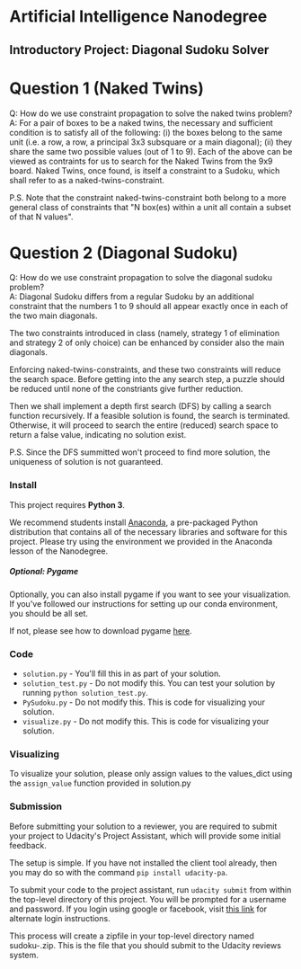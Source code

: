 # Artificial Intelligence Nanodegree
## Introductory Project: Diagonal Sudoku Solver

# Question 1 (Naked Twins)
Q: How do we use constraint propagation to solve the naked twins problem?  
A: For a pair of boxes to be a naked twins, the necessary and sufficient condition is to satisfy all of the following:
(i) the boxes belong to the same unit (i.e. a row, a row, a principal 3x3 subsquare or a main diagonal);
(ii) they share the same two possible values (out of 1 to 9).
Each of the above can be viewed as contraints for us to search for the Naked Twins from the 9x9 board.
Naked Twins, once found, is itself a constraint to a Sudoku, which shall refer to as a naked-twins-constraint.
 
P.S. Note that the constraint naked-twins-constraint both belong to a more general class of constraints that "N box(es) within a unit all contain a subset of that N values".

 
# Question 2 (Diagonal Sudoku)
Q: How do we use constraint propagation to solve the diagonal sudoku problem?  
A: Diagonal Sudoku differs from a regular Sudoku by an additional constraint that the numbers 1 to 9 should all appear exactly once in each of the two main diagonals.

The two constraints introduced in class (namely, strategy 1 of elimination and strategy 2 of only choice) can be enhanced by consider also the main diagonals.

Enforcing naked-twins-constraints, and these two constraints will reduce the search space. Before getting into the any search step, a puzzle should be reduced until none of the constriants give further reduction.

Then we shall implement a depth first search (DFS) by calling a search function recursively. If a feasible solution is found, the search is terminated. Otherwise, it will proceed to search the entire (reduced) search space to return a false value, indicating no solution exist.

P.S.
Since the DFS summitted won't proceed to find more solution, the uniqueness of solution is not guaranteed.
### Install

This project requires **Python 3**.

We recommend students install [Anaconda](https://www.continuum.io/downloads), a pre-packaged Python distribution that contains all of the necessary libraries and software for this project. 
Please try using the environment we provided in the Anaconda lesson of the Nanodegree.

##### Optional: Pygame

Optionally, you can also install pygame if you want to see your visualization. If you've followed our instructions for setting up our conda environment, you should be all set.

If not, please see how to download pygame [here](http://www.pygame.org/download.shtml).

### Code

* `solution.py` - You'll fill this in as part of your solution.
* `solution_test.py` - Do not modify this. You can test your solution by running `python solution_test.py`.
* `PySudoku.py` - Do not modify this. This is code for visualizing your solution.
* `visualize.py` - Do not modify this. This is code for visualizing your solution.

### Visualizing

To visualize your solution, please only assign values to the values_dict using the `assign_value` function provided in solution.py

### Submission
Before submitting your solution to a reviewer, you are required to submit your project to Udacity's Project Assistant, which will provide some initial feedback.  

The setup is simple.  If you have not installed the client tool already, then you may do so with the command `pip install udacity-pa`.  

To submit your code to the project assistant, run `udacity submit` from within the top-level directory of this project.  You will be prompted for a username and password.  If you login using google or facebook, visit [this link](https://project-assistant.udacity.com/auth_tokens/jwt_login) for alternate login instructions.

This process will create a zipfile in your top-level directory named sudoku-<id>.zip.  This is the file that you should submit to the Udacity reviews system.

